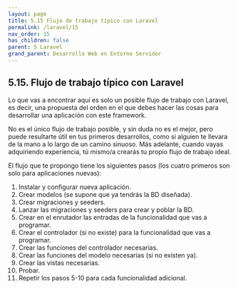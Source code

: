 ```yaml
---
layout: page
title: 5.15 Flujo de trabajo típico con Laravel
permalink: /laravel/15
nav_order: 15
has_children: false
parent: 5 Laravel
grand_parent: Desarrollo Web en Entorno Servidor
---
```


## 5.15. Flujo de trabajo típico con Laravel

Lo que vas a encontrar aquí es solo un posible flujo de trabajo con Laravel, es decir, una propuesta del orden en el que debes hacer las cosas para desarrollar una aplicación con este framework.

No es el único flujo de trabajo posible, y sin duda no es el mejor, pero puede resultarte útil en tus primeros desarrollos, como si alguien te llevara de la mano a lo largo de un camino sinuoso. Más adelante, cuando vayas adquiriendo experiencia, tú mismo/a crearás tu propio flujo de trabajo ideal.

El flujo que te propongo tiene los siguientes pasos (los cuatro primeros son solo para aplicaciones nuevas):

1. Instalar y configurar nueva aplicación.
2. Crear modelos (se supone que ya tendrás la BD diseñada).
3. Crear migraciones y seeders.
4. Lanzar las migraciones y seeders para crear y poblar la BD.
5. Crear en el enrutador las entradas de la funcionalidad que vas a programar.
6. Crear el controlador (si no existe) para la funcionalidad que vas a programar.
7. Crear las funciones del controlador necesarias.
8. Crear las funciones del modelo necesarias (si no existen ya).
9. Crear las vistas necesarias.
10. Probar.
11. Repetir los pasos 5-10 para cada funcionalidad adicional.
